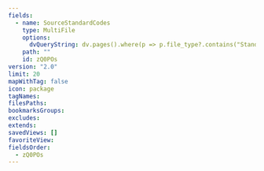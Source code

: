 ```yaml
---
fields:
  - name: SourceStandardCodes
    type: MultiFile
    options:
      dvQueryString: dv.pages().where(p => p.file_type?.contains("StandardCode") && p.file.path.contains(current.file.path.split("/")[0]))
    path: ""
    id: zQ0POs
version: "2.0"
limit: 20
mapWithTag: false
icon: package
tagNames: 
filesPaths: 
bookmarksGroups: 
excludes: 
extends: 
savedViews: []
favoriteView: 
fieldsOrder:
  - zQ0POs
---
```


